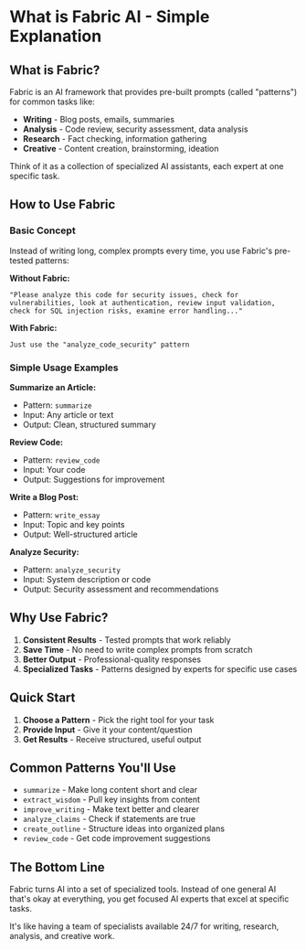 # What is Fabric AI - Simple Explanation

## What is Fabric?

Fabric is an AI framework that provides pre-built prompts (called "patterns") for common tasks like:

- **Writing** - Blog posts, emails, summaries
- **Analysis** - Code review, security assessment, data analysis  
- **Research** - Fact checking, information gathering
- **Creative** - Content creation, brainstorming, ideation

Think of it as a collection of specialized AI assistants, each expert at one specific task.

## How to Use Fabric

### Basic Concept
Instead of writing long, complex prompts every time, you use Fabric's pre-tested patterns:

**Without Fabric:**
```
"Please analyze this code for security issues, check for vulnerabilities, look at authentication, review input validation, check for SQL injection risks, examine error handling..."
```

**With Fabric:**
```
Just use the "analyze_code_security" pattern
```

### Simple Usage Examples

**Summarize an Article:**
- Pattern: `summarize`
- Input: Any article or text
- Output: Clean, structured summary

**Review Code:**
- Pattern: `review_code` 
- Input: Your code
- Output: Suggestions for improvement

**Write a Blog Post:**
- Pattern: `write_essay`
- Input: Topic and key points
- Output: Well-structured article

**Analyze Security:**
- Pattern: `analyze_security`
- Input: System description or code
- Output: Security assessment and recommendations

## Why Use Fabric?

1. **Consistent Results** - Tested prompts that work reliably
2. **Save Time** - No need to write complex prompts from scratch
3. **Better Output** - Professional-quality responses
4. **Specialized Tasks** - Patterns designed by experts for specific use cases

## Quick Start

1. **Choose a Pattern** - Pick the right tool for your task
2. **Provide Input** - Give it your content/question
3. **Get Results** - Receive structured, useful output

## Common Patterns You'll Use

- `summarize` - Make long content short and clear
- `extract_wisdom` - Pull key insights from content
- `improve_writing` - Make text better and clearer
- `analyze_claims` - Check if statements are true
- `create_outline` - Structure ideas into organized plans
- `review_code` - Get code improvement suggestions

## The Bottom Line

Fabric turns AI into a set of specialized tools. Instead of one general AI that's okay at everything, you get focused AI experts that excel at specific tasks.

It's like having a team of specialists available 24/7 for writing, research, analysis, and creative work.
